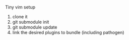 Tiny vim setup

1. clone it
2. git submodule init
3. git submodule update
4. link the desired plugins to bundle (including pathogen)
